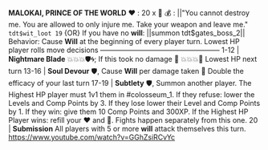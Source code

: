 __**MALOKAI, PRINCE OF THE WORLD**__
:heart: : 20 x :busts_in_silhouette:
:moneybag: : ||"You cannot destroy me. You are allowed to only injure me. Take your weapon and leave me." `tdt$wit_loot 19` {OR} If you have no __will__: ||summon tdt$gates_boss_2||
Behavior: Cause __Will__ at the beginning of every player turn. Lowest HP player rolls move decisions
—————————————————
1-12    | **Nightmare Blade** :boom::boom::boom::shield::cyclone:; If this took no damage :twisted_rightwards_arrows: :boom::boom::boom::dart: Lowest HP next turn
13-16   | **Soul Devour** :shield:, Cause __Will__ per damage taken :twisted_rightwards_arrows: Double the efficacy of your last turn
17-19   | **Subtlety** :shield:, Summon another player. The Highest HP player must 1v1 them in #colosseum_1. If they refuse: lower the Levels and Comp Points by 3. If they lose lower their Level and Comp Points by 1. If they win: give them 10 Comp Points and 300XP. If the Highest HP Player wins: refill your :heart: and :large_blue_diamond:. Fights happen separately from this one.
20       | **Submission** All players with 5 or more __will__ attack themselves this turn.
https://www.youtube.com/watch?v=GGhZsiRCvYc
